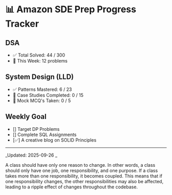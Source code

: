 #  📊  Amazon SDE Prep Progress Tracker

## DSA
- ✅ Total Solved: 44 / 300
- 🔄 This Week: 12 problems

## System Design (LLD)
- ✅ Patterns Mastered: 6 / 23
- 🔄 Case Studies Completed: 0 / 15
- 🏹 Mock MCQ's Taken: 0 / 5

## Weekly Goal
- [] Target DP Problems 
- [] Complete SQL Assignments
- [✅] A creative blog on SOLID Principles

---
_Updated: 2025-09-26 _



A class should have only one reason to change. In other words, a class should only have one job, one responsibility, and one purpose. If a class takes more than one responsibility, it becomes coupled. This means that if one responsibility changes, the other responsibilities may also be affected, leading to a ripple effect of changes throughout the codebase.